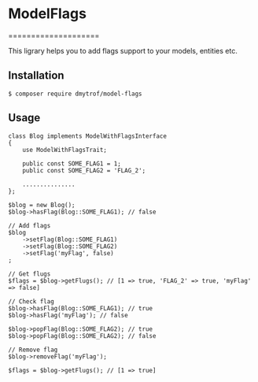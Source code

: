 # ModelFlags
====================

This ligrary helps you to add flags support to your models, entities etc.

## Installation

    $ composer require dmytrof/model-flags 

## Usage

    class Blog implements ModelWithFlagsInterface 
    {
        use ModelWithFlagsTrait;

        public const SOME_FLAG1 = 1;
        public const SOME_FLAG2 = 'FLAG_2';

        ...............
    };

    $blog = new Blog();
    $blog->hasFlag(Blog::SOME_FLAG1); // false

    // Add flags
    $blog
        ->setFlag(Blog::SOME_FLAG1)
        ->setFlag(Blog::SOME_FLAG2)
        ->setFlag('myFlag', false)
    ; 

    // Get flugs
    $flags = $blog->getFlugs(); // [1 => true, 'FLAG_2' => true, 'myFlag' => false]

    // Check flag
    $blog->hasFlag(Blog::SOME_FLAG1); // true
    $blog->hasFlag('myFlag'); // false
    
    $blog->popFlag(Blog::SOME_FLAG2); // true
    $blog->popFlag(Blog::SOME_FLAG2); // false

    // Remove flag
    $blog->removeFlag('myFlag');

    $flags = $blog->getFlugs(); // [1 => true]
        
        